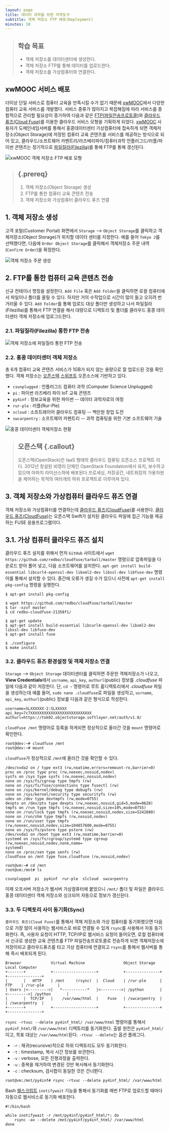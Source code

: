 ```yaml
---
layout: page
title: 데이터 과학을 위한 저작도구
subtitle: 객체 저장소 FTP 배포(Deployment)
minutes: 10
---
```

> ## 학습 목표
>
> *   객체 저장소를 데이터센터에 생성한다.
> *   객체 저장소 FTP를 통해 데이터를 업로드한다.
> *   객체 저장소를 가상컴퓨터와 연결한다.


## xwMOOC 서비스 배포

더이상 단일 서비스로 컴퓨터 교육을 만족시킬 수가 없기 때문에 [xwMOOC](http://www.xwmooc.net)에서 다양한 컴퓨터 교육 서비스를 개발했다. 
서비스 종류가 많아지고 복잡해짐에 따라 서비스를 종합적으로 관리할 필요성이 증가하여 다음과 같은 
[FTP(파일전송프로토콜)](http://ko.wikipedia.org/wiki/%ED%8C%8C%EC%9D%BC_%EC%A0%84%EC%86%A1_%ED%94%84%EB%A1%9C%ED%86%A0%EC%BD%9C)와 [클라우드 퓨즈(Cloud Fuse)](http://en.wikipedia.org/wiki/Filesystem_in_Userspace)를 이용한 클라우드 서비스 모형을 기획하게 되었다. [xwMOOC](http://www.xwmooc.net) 사용자가 도메인네임서버를 통해서 홍콩데이터센터 가상컴퓨터에 접속하게 되면 객체저장소(Object Storage)에 저장된 컴퓨터 교육 콘텐츠를 서비스를 제공하는 방식으로 되어 있고, 클라우드/소프트웨어 카펜트리/라즈베리파이/컴퓨터과학 언플러그드/러플/파이썬 콘텐츠는 정기적으로 [파일질라(Filezilla)](https://filezilla-project.org/)를 통해 FTP를 통해 갱신된다.

![xwMOOC 객체 저장소 FTP 배포 모형](fig/ftp-object-storage-xwMOOC.png)

> ## {.prereq}
> 
> 1. 객체 저장소(Object Storage) 생성  
> 2. FTP를 통한 컴퓨터 교육 콘텐츠 전송  
> 3. 객체 저장소와 가상컴퓨터 클라우드 퓨즈 연결

## 1. 객체 저장소 생성

고객 포털(Customer Portal) 화면에서 `Storage` --> `Object Storage`를 클릭하고 객체저장소(Object Storage)가 위치할 데이터 센터를 지정한다. 예를 들어 `Tokyo 2`를 선택했다면, 다음에 `Order Object Storage`를 클릭해서 객체저장소 주문 내역(`Confirm Order`)을 확정한다.

![객체 저장소 주문 생성](fig/ftp-object-storage-order.png)


## 2. FTP를 통한 컴퓨터 교육 콘텐츠 전송  

신규 컨테이너 명칭을 설정한다. `Add File` 혹은 `Add Folder`을 클릭하면 로컬 컴퓨터에서 파일이나 폴더를 올릴 수 있다. 
하지만 거의 수작업으로 시간이 많이 들고 오히려 번거러울 수 있다. `Add Folder`를 통해 업로드 대상 폴더만 생성하고 나서 
파일질라(Filezilla)를 통해서 FTP 연결을 해서 대량으로 디렉토리 및 폴더를 클라우드 홍콩 데이터센터 객체 저장소에 업로그드한다.

### 2.1. 파일질라(Filezilla) 통한 FTP 전송 

![객체 저장소에 파일질라 통한 FTP 전송](fig/ftp-object-storage-filezilla.png)


### 2.2. 홍콩 데이터센터 객체 저장소 

총 6개 컴퓨터 교육 콘텐츠 서비스가 1GB가 되지 않는 용량으로 잘 업로드된 것을 확인했다.
객체 저장소는 [오픈스택](https://www.openstack.org/) [스위프트](http://en.wikipedia.org/wiki/OpenStack#Object_Storage_.28Swift.29) 오픈소스에 기반하고 있다.

- `csunplugged` : 언플러그드 컴퓨터 과학 (Computer Science Unplugged)
- `pi` : 파이썬 라즈베리 파이 IoT 교육 콘텐츠
- `py4inf` : 정보교육을 위한 파이썬 -- 데이터 과학자로의 여정
- `rur-ple` : 러플(Rur-Ple)
- `scloud` : 소프트레이어 클라우드 컴퓨팅 -- 백만원 창업 도전
- `swcarpentry` : 소프트웨어 카펜트리 -- 과학 컴퓨팅을 위한 기본 소프트웨어 기술

![홍콩 데이터센터 객체저장소 현황](ftp-object-storage-hongkong.png)

> ## 오픈스택 {.callout}
>
> 오픈스택(OpenStack)은 IaaS 형태의 클라우드 컴퓨팅 오픈소스 프로젝트 이다. 
> 2012년 창설된 비영리 단체인 OpenStack Foundation에서 유지, 보수하고 있으며 아파치 라이선스하에 배포된다
> 프로세싱, 저장공간, 네트워킹의 가용자원을 제어하는 목적의 여러개의 하위 프로젝트로 이루어져 있다. 

## 3. 객체 저장소와 가상컴퓨터 클라우드 퓨즈 연결

객체 저장소와 가상컴퓨터를 연결하는데 [클라우드 퓨즈(CloudFuse)](http://redbo.github.io/cloudfuse/)를 사용한다. [클라우드 퓨즈(CloudFuse)](http://redbo.github.io/cloudfuse/)는 오픈스택 Swift가 설치된 클라우드 파일에 접근 기능을 제공하는 FUSE 응용프로그램이다.

## 3.1. 가상 컴퓨터 클라우드 퓨즈 설치

클라우드 퓨즈 설치를 위해서 먼저 `GitHub` 사이트에서 `wget https://github.com/redbo/cloudfuse/tarball/master` 명령으로 압축파일을 다운로드 받아 풀어 넣고, 다음 소프트웨어를 설치한다. `apt-get install build-essential libcurl4-openssl-dev libxml2-dev libssl-dev libfuse-dev` 명령어를 통해서 설치할 수 있다. 중간에 오류가 생길 수가 있으니 사전에 `apt-get install pkg-config` 명령을 실행한다.

~~~ {.input}
$ apt-get install pkg-config

$ wget https://github.com/redbo/cloudfuse/tarball/master
$ tar -xzvf master
$ cd redbo-cloudfuse-21358f1/

$ apt-get update
$ apt-get install build-essential libcurl4-openssl-dev libxml2-dev libssl-dev libfuse-dev
$ apt-get install fuse

$ ./configure
$ make install
~~~

### 3.2. 클라우드 퓨즈 환경설정 및 객체 저장소 연결

`Storage` --> `Object Storage` 데이터센터를 클릭하면 주문한 객체저장소가 나오고,
**View Credentials**에서 `usrname`, `api_key`, `authurl`(public) 정보를 *.cloudfuse* 파일에 다음과 같이 저장한다. 
단, `cd ~` 명령어로 루트 홈디렉토리에서 *.cloudfuse* 파일을 생성하는데 예를 들어, `sudo nano .cloudfuse`로 파일을 생성하고,
`usrname`, `api_key`, `authurl`(public) 정보를 다음과 같은 형식으로 작성한다.

~~~ {.input}
username=SLXXXXXX-2:SLXXXXX
api_key=7c7XXXXXXXXXXXXXXXXXXXXXXXXXXX
authurl=https://tok02.objectstorage.softlayer.net/auth/v1.0/
~~~

`cloudfuse /mnt` 명령어로 등록을 하게되면 정상적으로 올라간 것을 `mount` 명령어로 확인한다. 

~~~ {.input}
root@dev:~# cloudfuse /mnt
root@dev:~# mount
~~~

`cloudfuse`가 정상적으로 `/mnt`에 올라간 것을 확인할 수 있다.

~~~ {.output}
/dev/xvda2 on / type ext3 (rw,noatime,errors=remount-ro,barrier=0)
proc on /proc type proc (rw,noexec,nosuid,nodev)
sysfs on /sys type sysfs (rw,noexec,nosuid,nodev)
none on /sys/fs/cgroup type tmpfs (rw)
none on /sys/fs/fuse/connections type fusectl (rw)
none on /sys/kernel/debug type debugfs (rw)
none on /sys/kernel/security type securityfs (rw)
udev on /dev type devtmpfs (rw,mode=0755)
devpts on /dev/pts type devpts (rw,noexec,nosuid,gid=5,mode=0620)
tmpfs on /run type tmpfs (rw,noexec,nosuid,size=10%,mode=0755)
none on /run/lock type tmpfs (rw,noexec,nosuid,nodev,size=5242880)
none on /run/shm type tmpfs (rw,nosuid,nodev)
none on /run/user type tmpfs (rw,noexec,nosuid,nodev,size=104857600,mode=0755)
none on /sys/fs/pstore type pstore (rw)
/dev/xvda1 on /boot type ext3 (rw,noatime,barrier=0)
systemd on /sys/fs/cgroup/systemd type cgroup (rw,noexec,nosuid,nodev,none,name=
systemd)
none on /proc/xen type xenfs (rw)
cloudfuse on /mnt type fuse.cloudfuse (rw,nosuid,nodev)
~~~

~~~ {.input}
root@vm:~# cd /mnt
root@vm:/mnt# ls
~~~

~~~ {.output}
csunplugged  pi  py4inf  rur-ple  slcloud  swcarpentry
~~~

이제 오프서버 저장소가 웹서버 가상컴퓨터에 붙었으니 `/mnt/` 폴더 및 파일은 
클라우드 홍콩 데이터센터 객체 저장소와 싱크되어 자동으로 정보가 갱신된다.


### 3.3. 두 디렉토리 사이 동기화(Sync)

`클라우드 퓨즈(Cloud Fuse)`를 통해서 객체 저장소와 가상 컴퓨터를 동기화했으면 
다음으로 가장 많이 사용하는 웹서비스로 바로 연결될 수 있게 `rsync`를 사용해서 자동 동기화한다.
즉, 사용자 요청이 HTTP, TCP/IP로 웹서비스 요청이 들어오면, 로컬 컴퓨터에서 신규로 생성한 교육 콘텐츠를
FTP 파일전송프로토콜로 전송하게 되면 객체저장소에 저장이되고 클라우드퓨즈를 타고 가상 컴퓨터에 연결되고 
`rsync`를 통해서 웹서버를 통해 즉시 배포되게 된다.

~~~ {.output}
Browser             Virtual Machine                 Object Storage              Local Computer
+-------+           +-------------------+           +---------------+           +---------------+ 
|       |   HTTP    | /mnt     (rsync)  |  Cloud    | /rur-ple      |    FTP    | /rur-ple      |
| Users |<--------->|   *-----------*   |<--------->| /python       |<--------->| /python       |
|       |  TCP/IP   |    /var/www/html  |    Fuse   | /swcarpentry  |           | /swcarpentry  | 
+-------+           +-------------------+           +---------------+           +---------------+ 
~~~

`rsync -rtvuc --delete py4inf_html/ /var/www/html` 명령어를 통해서 `py4inf_html/`와 `/var/www/html` 디렉토리를 동기화한다.
출발 원천은 `py4inf_html/`이고, 목표 대상는 `/var/www/html`된다. `-rtvuc --delete`는 옵션 플래그다. 

- `-r` : 재귀(recursive)적으로 하위 디렉토리도 모두 동기화한다.
- `-t` : timestamp, 복사 시간 정보를 보관한다.
- `-v` : verbose, 모든 진행과정을 출력한다.
- `-u` : 중복을 제거하여 변경된 것만 복사해서 동기화한다.
- `-c` : checksum, 검사합이 동일한 것은 건너뛴다.  


~~~ {.input}
root@vm:/mnt/py4inf# rsync -rtvuc --delete py4inf_html/ /var/www/html
~~~

Bash [쉘스크립트](http://askubuntu.com/questions/339230/how-do-i-trigger-rsync-on-file-modification) `inotifywait` 기능을 통해서 동기화를 매번 FTP로 업로드할 때마다 자동으로 웹서비스로 동기화 배포한다.

~~~ {.input}
#!/bin/bash

while inotifywait -r /mnt/py4inf/py4inf_html/*; do
    rsync -av --delete /mnt/py4inf/py4inf_html/ /var/www/html
done
~~~
